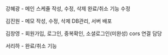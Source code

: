 강혜광 - 메인 스케쥴 작성, 수정, 삭제
        완료/취소 기능 수정

김진원 - 메모 작성, 수정, 삭제
        DB관리, 서버 배포

김창영 - 회원가입, 로그인, 중복확인, 소셜로그인(미완성)
        cors 연결 담당

서리하 - 완료/취소 기능